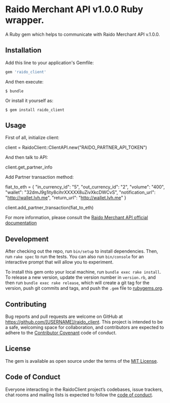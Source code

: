 # Raido Merchant API v1.0.0 Ruby wrapper.

A Ruby gem which helps to communicate with Raido Merchant API v.1.0.0.

## Installation

Add this line to your application's Gemfile:

```ruby
gem 'raido_client'
```

And then execute:

    $ bundle

Or install it yourself as:

    $ gem install raido_client

## Usage

First of all, initialize client:

client = RaidoClient::ClientAPI.new("RAIDO_PARTNER_API_TOKEN")

And then talk to API:

client.get_partner_info

Add Partner transaction method:

fiat_to_eth = {
  "in_currency_id":   "5",
  "out_currency_id":  "2",
  "volume":           "400",
  "wallet":           "32dmJ9g1ity8cihrXXXXX8uZivXkcDWCvS",
  "notification_url": "http://wallet.lvh.me",
  "return_url":       "http://wallet.lvh.me"
}

client.add_partner_transaction(fiat_to_eth)

For more information, please consult the <a href="https://merchant-datacenter.raidofinance.eu/api/#api-Partner">Raido Merchant API official documentation</a>

## Development

After checking out the repo, run `bin/setup` to install dependencies. Then, run `rake spec` to run the tests. You can also run `bin/console` for an interactive prompt that will allow you to experiment.

To install this gem onto your local machine, run `bundle exec rake install`. To release a new version, update the version number in `version.rb`, and then run `bundle exec rake release`, which will create a git tag for the version, push git commits and tags, and push the `.gem` file to [rubygems.org](https://rubygems.org).

## Contributing

Bug reports and pull requests are welcome on GitHub at https://github.com/[USERNAME]/raido_client. This project is intended to be a safe, welcoming space for collaboration, and contributors are expected to adhere to the [Contributor Covenant](http://contributor-covenant.org) code of conduct.

## License

The gem is available as open source under the terms of the [MIT License](https://opensource.org/licenses/MIT).

## Code of Conduct

Everyone interacting in the RaidoClient project’s codebases, issue trackers, chat rooms and mailing lists is expected to follow the [code of conduct](https://github.com/[USERNAME]/raido_client/blob/master/CODE_OF_CONDUCT.md).
